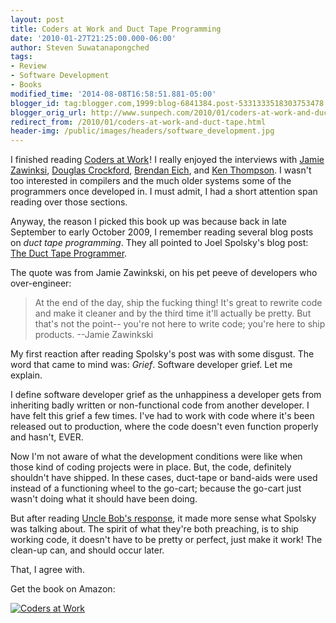 ```yaml
---
layout: post
title: Coders at Work and Duct Tape Programming
date: '2010-01-27T21:25:00.000-06:00'
author: Steven Suwatanapongched
tags:
- Review
- Software Development
- Books
modified_time: '2014-08-08T16:58:51.881-05:00'
blogger_id: tag:blogger.com,1999:blog-6841384.post-5331333518303753478
blogger_orig_url: http://www.sunpech.com/2010/01/coders-at-work-and-duct-tape.html
redirect_from: /2010/01/coders-at-work-and-duct-tape.html
header-img: /public/images/headers/software_development.jpg
---
```


I finished reading <a href="http://www.amazon.com/Coders-at-Work-Peter-Seibel/dp/1430219483?ie=UTF8&amp;tag=sunpech-20&amp;link_code=btl&amp;camp=213689&amp;creative=392969" target="_blank" rel="noopener noreferrer">Coders at Work</a><img    border="0" height="1" src="http://www.assoc-amazon.com/e/ir?t=sunpech-20&amp;l=btl&amp;camp=213689&amp;creative=392969&amp;o=1&amp;a=1430219483" style="border: none !important; margin: 0px !important; padding: 0px !important;" width="1" />! I really enjoyed the interviews with <a href="http://en.wikipedia.org/wiki/Jamie_Zawinski">Jamie Zawinksi</a>, <a href="http://en.wikipedia.org/wiki/Douglas_Crockford">Douglas Crockford</a>, <a href="http://en.wikipedia.org/wiki/Brendan_Eich">Brendan Eich</a>, and <a href="http://en.wikipedia.org/wiki/Ken_Thompson">Ken Thompson</a>. I wasn't too interested in compilers and the much older systems some of the programmers once developed in. I must admit, I had a short attention span reading over those sections.

Anyway, the reason I picked this book up was because back in late September to early October 2009, I remember reading several blog posts on <i>duct tape programming</i>. They all pointed to Joel Spolsky's blog post: <a href="http://www.joelonsoftware.com/items/2009/09/23.html">The Duct Tape Programmer</a>.

The quote was from Jamie Zawinkski, on his pet peeve of developers who over-engineer:

<blockquote>At the end of the day, ship the fucking thing! It's great to rewrite code and make it cleaner and by the third time it'll actually be pretty. But that's not the point-- you're not here to write code; you're here to ship products. --Jamie Zawinkski
</blockquote>

My first reaction after reading Spolsky's post was with some disgust. The word that came to mind was: <i>Grief</i>. Software developer grief. Let me explain.

I define software developer grief as the unhappiness a developer gets from inheriting badly written or non-functional code from another developer. I have felt this grief a few times. I've had to work with code where it's been released out to production, where the code doesn't even function properly and hasn't, EVER.

Now I'm not aware of what the development conditions were like when those kind of coding projects were in place. But, the code, definitely shouldn't have shipped. In these cases, duct-tape or band-aids were used instead of a functioning wheel to the go-cart; because the go-cart just wasn't doing what it should have been doing.

But after reading <a href="http://blog.objectmentor.com/articles/2009/09/24/the-duct-tape-programmer">Uncle Bob's response</a>, it made more sense what Spolsky was talking about. The spirit of what they're both preaching, is to ship working code, it doesn't have to be pretty or perfect, just make it work! The clean-up can, and should occur later.

That, I agree with.

Get the book on Amazon:

<a href="http://www.amazon.com/Coders-at-Work-Peter-Seibel/dp/1430219483?ie=UTF8&amp;tag=sunpech-20&amp;link_code=bil&amp;camp=213689&amp;creative=392969"  target="_blank" rel="noopener noreferrer"><img   alt="Coders at Work" src="http://ws-na.amazon-adsystem.com/widgets/q?MarketPlace=US&amp;ServiceVersion=20070822&amp;ID=AsinImage&amp;WS=1&amp;Format=_SL160_&amp;ASIN=1430219483&amp;tag=sunpech-20" /></a><img    border="0" height="1" src="http://www.assoc-amazon.com/e/ir?t=sunpech-20&amp;l=bil&amp;camp=213689&amp;creative=392969&amp;o=1&amp;a=1430219483" style="border: none !important; margin: 0px !important; padding: 0px !important;" width="1" />
